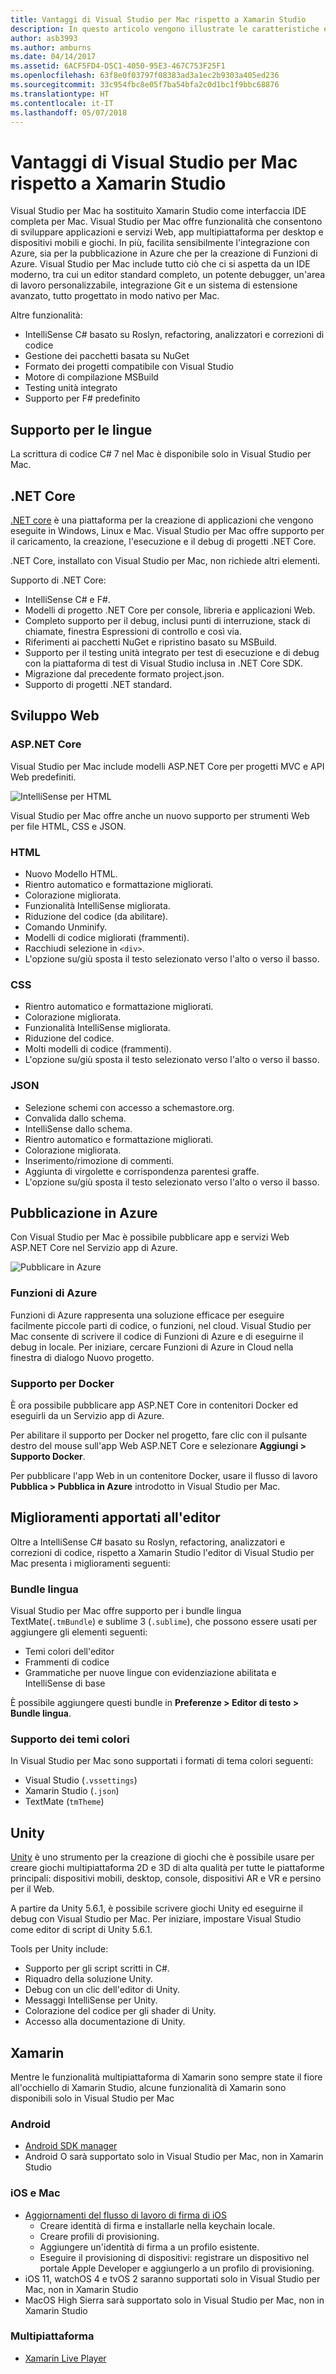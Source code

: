 ```yaml
---
title: Vantaggi di Visual Studio per Mac rispetto a Xamarin Studio
description: In questo articolo vengono illustrate le caratteristiche e i vantaggi offerti da Visual Studio per Mac rispetto a Xamarin Studio
author: asb3993
ms.author: amburns
ms.date: 04/14/2017
ms.assetid: 6ACF5FD4-D5C1-4050-95E3-467C753F25F1
ms.openlocfilehash: 63f8e0f03797f08383ad3a1ec2b9303a405ed236
ms.sourcegitcommit: 33c954fbc8e05f7ba54bfa2c0d1bc1f9bbc68876
ms.translationtype: HT
ms.contentlocale: it-IT
ms.lasthandoff: 05/07/2018
---
```

# <a name="benefits-of-visual-studio-for-mac-over-xamarin-studio"></a>Vantaggi di Visual Studio per Mac rispetto a Xamarin Studio 
 
Visual Studio per Mac ha sostituito Xamarin Studio come interfaccia IDE completa per Mac. Visual Studio per Mac offre funzionalità che consentono di sviluppare applicazioni e servizi Web, app multipiattaforma per desktop e dispositivi mobili e giochi. In più, facilita sensibilmente l'integrazione con Azure, sia per la pubblicazione in Azure che per la creazione di Funzioni di Azure. Visual Studio per Mac include tutto ciò che ci si aspetta da un IDE moderno, tra cui un editor standard completo, un potente debugger, un'area di lavoro personalizzabile, integrazione Git e un sistema di estensione avanzato, tutto progettato in modo nativo per Mac.

Altre funzionalità:

* IntelliSense C# basato su Roslyn, refactoring, analizzatori e correzioni di codice
* Gestione dei pacchetti basata su NuGet
* Formato dei progetti compatibile con Visual Studio
* Motore di compilazione MSBuild
* Testing unità integrato
* Supporto per F# predefinito

## <a name="language-support"></a>Supporto per le lingue

La scrittura di codice C# 7 nel Mac è disponibile solo in Visual Studio per Mac.

## <a name="net-core"></a>.NET Core

[.NET core](https://www.microsoft.com/net/core#macos) è una piattaforma per la creazione di applicazioni che vengono eseguite in Windows, Linux e Mac. Visual Studio per Mac offre supporto per il caricamento, la creazione, l'esecuzione e il debug di progetti .NET Core.

.NET Core, installato con Visual Studio per Mac, non richiede altri elementi.

Supporto di .NET Core:

* IntelliSense C# e F#.
* Modelli di progetto .NET Core per console, libreria e applicazioni Web.
* Completo supporto per il debug, inclusi punti di interruzione, stack di chiamate, finestra Espressioni di controllo e così via. 
* Riferimenti ai pacchetti NuGet e ripristino basato su MSBuild. 
* Supporto per il testing unità integrato per test di esecuzione e di debug con la piattaforma di test di Visual Studio inclusa in .NET Core SDK. 
* Migrazione dal precedente formato project.json. 
* Supporto di progetti .NET standard.

## <a name="web-development"></a>Sviluppo Web  

### <a name="aspnet-core"></a>ASP.NET Core 

Visual Studio per Mac include modelli ASP.NET Core per progetti MVC e API Web predefiniti.
 
![IntelliSense per HTML](media/benefits-vsmac-over-xs-image3.png)

Visual Studio per Mac offre anche un nuovo supporto per strumenti Web per file HTML, CSS e JSON. 

### <a name="html"></a>HTML 

* Nuovo Modello HTML. 
* Rientro automatico e formattazione migliorati. 
* Colorazione migliorata. 
* Funzionalità IntelliSense migliorata. 
* Riduzione del codice (da abilitare). 
* Comando Unminify. 
* Modelli di codice migliorati (frammenti). 
* Racchiudi selezione in `<div>`. 
* L'opzione su/giù sposta il testo selezionato verso l'alto o verso il basso. 

### <a name="css"></a>CSS 

* Rientro automatico e formattazione migliorati. 
* Colorazione migliorata. 
* Funzionalità IntelliSense migliorata. 
* Riduzione del codice. 
* Molti modelli di codice (frammenti). 
* L'opzione su/giù sposta il testo selezionato verso l'alto o verso il basso. 

### <a name="json"></a>JSON 
* Selezione schemi con accesso a schemastore.org. 
* Convalida dallo schema. 
* IntelliSense dallo schema. 
* Rientro automatico e formattazione migliorati. 
* Colorazione migliorata. 
* Inserimento/rimozione di commenti. 
* Aggiunta di virgolette e corrispondenza parentesi graffe. 
* L'opzione su/giù sposta il testo selezionato verso l'alto o verso il basso. 

## <a name="publishing-to-azure"></a>Pubblicazione in Azure

Con Visual Studio per Mac è possibile pubblicare app e servizi Web ASP.NET Core nel Servizio app di Azure. 

![Pubblicare in Azure](media/benefits-vsmac-over-xs-image1.png)

### <a name="azure-functions"></a>Funzioni di Azure

Funzioni di Azure rappresenta una soluzione efficace per eseguire facilmente piccole parti di codice, o funzioni, nel cloud. Visual Studio per Mac consente di scrivere il codice di Funzioni di Azure e di eseguirne il debug in locale. Per iniziare, cercare Funzioni di Azure in Cloud nella finestra di dialogo Nuovo progetto. 

### <a name="docker-support"></a>Supporto per Docker

È ora possibile pubblicare app ASP.NET Core in contenitori Docker ed eseguirli da un Servizio app di Azure. 

Per abilitare il supporto per Docker nel progetto, fare clic con il pulsante destro del mouse sull'app Web ASP.NET Core e selezionare **Aggiungi > Supporto Docker**. 

Per pubblicare l'app Web in un contenitore Docker, usare il flusso di lavoro **Pubblica > Pubblica in Azure** introdotto in Visual Studio per Mac.

## <a name="source-editor-improvements"></a>Miglioramenti apportati all'editor 

Oltre a IntelliSense C# basato su Roslyn, refactoring, analizzatori e correzioni di codice, rispetto a Xamarin Studio l'editor di Visual Studio per Mac presenta i miglioramenti seguenti: 

### <a name="language-bundles"></a>Bundle lingua 

Visual Studio per Mac offre supporto per i bundle lingua TextMate(`.tmBundle`) e sublime 3 (`.sublime`), che possono essere usati per aggiungere gli elementi seguenti: 

* Temi colori dell'editor 
* Frammenti di codice 
* Grammatiche per nuove lingue con evidenziazione abilitata e IntelliSense di base 

È possibile aggiungere questi bundle in **Preferenze > Editor di testo > Bundle lingua**. 

### <a name="color-theme-support"></a>Supporto dei temi colori 

In Visual Studio per Mac sono supportati i formati di tema colori seguenti: 

* Visual Studio (`.vssettings`) 
* Xamarin Studio (`.json`) 
* TextMate (`tmTheme`) 

## <a name="unity"></a>Unity 

[Unity](https://unity3d.com/) è uno strumento per la creazione di giochi che è possibile usare per creare giochi multipiattaforma 2D e 3D di alta qualità per tutte le piattaforme principali: dispositivi mobili, desktop, console, dispositivi AR e VR e persino per il Web. 

A partire da Unity 5.6.1, è possibile scrivere giochi Unity ed eseguirne il debug con Visual Studio per Mac. Per iniziare, impostare Visual Studio come editor di script di Unity 5.6.1. 

Tools per Unity include: 

* Supporto per gli script scritti in C#. 
* Riquadro della soluzione Unity. 
* Debug con un clic dell'editor di Unity. 
* Messaggi IntelliSense per Unity. 
* Colorazione del codice per gli shader di Unity. 
* Accesso alla documentazione di Unity. 

## <a name="xamarin"></a>Xamarin 

Mentre le funzionalità multipiattaforma di Xamarin sono sempre state il fiore all'occhiello di Xamarin Studio, alcune funzionalità di Xamarin sono disponibili solo in Visual Studio per Mac 

### <a name="android"></a>Android 

* [Android SDK manager](https://developer.xamarin.com/guides/android/application_fundamentals/using-the-sdk-manager/)  
* Android O sarà supportato solo in Visual Studio per Mac, non in Xamarin Studio 

### <a name="ios-and-mac"></a>iOS e Mac 

* [Aggiornamenti del flusso di lavoro di firma di iOS](https://developer.xamarin.com/guides/cross-platform/macios/apple-account-management/) 
    * Creare identità di firma e installarle nella keychain locale. 
    * Creare profili di provisioning. 
    * Aggiungere un'identità di firma a un profilo esistente.
    *  Eseguire il provisioning di dispositivi: registrare un dispositivo nel portale Apple Developer e aggiungerlo a un profilo di provisioning.
* iOS 11, watchOS 4 e tvOS 2 saranno supportati solo in Visual Studio per Mac, non in Xamarin Studio 
* MacOS High Sierra sarà supportato solo in Visual Studio per Mac, non in Xamarin Studio 

### <a name="cross-platform"></a>Multipiattaforma 

* [Xamarin Live Player](https://developer.xamarin.com/guides/cross-platform/live/)